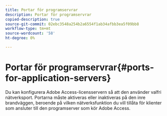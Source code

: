 ```yaml
---
title: Portar för programservrar
description: Portar för programservrar
copied-description: true
source-git-commit: 02ebc3548a254b2a6554f1ab34afbb3ea5f09bb8
workflow-type: tm+mt
source-wordcount: '58'
ht-degree: 0%

---
```


# Portar för programservrar{#ports-for-application-servers}

Du kan konfigurera Adobe Access-licensservern så att den använder valfri nätverksport. Portarna måste aktiveras eller inaktiveras på den inre brandväggen, beroende på vilken nätverksfunktion du vill tillåta för klienter som ansluter till den programserver som kör Adobe Access.
